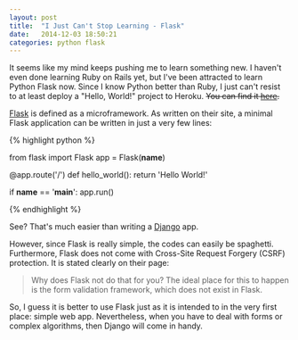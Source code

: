 ```yaml
---
layout: post
title:  "I Just Can't Stop Learning - Flask"
date:   2014-12-03 18:50:21
categories: python flask
---
```


It seems like my mind keeps pushing me to learn something new. I haven't even done learning Ruby on Rails yet, but I've been attracted to learn Python Flask now. Since I know Python better than Ruby, I just can't resist to at least deploy a "Hello, World!" project to Heroku. ~~You can find it [here][flask.ali].~~

[Flask][flask] is defined as a microframework. As written on their site, a minimal Flask application can be written in just a very few lines:

{% highlight python %}

from flask import Flask
app = Flask(__name__)

@app.route('/')
def hello_world():
    return 'Hello World!'

if __name__ == '__main__':
    app.run()

{% endhighlight %}

See? That's much easier than writing a [Django][django] app.

However, since Flask is really simple, the codes can easily be spaghetti. Furthermore, Flask does not come with Cross-Site Request Forgery (CSRF) protection. It is stated clearly on their page:

> Why does Flask not do that for you? The ideal place for this to happen is the form validation framework, which does not exist in Flask.

So, I guess it is better to use Flask just as it is intended to in the very first place: simple web app. Nevertheless, when you have to deal with forms or complex algorithms, then Django will come in handy.

[flask.ali]: http://flask.aliakbars.com
[flask]: http://flask.pocoo.org/docs/0.10/
[django]:https://www.djangoproject.com/